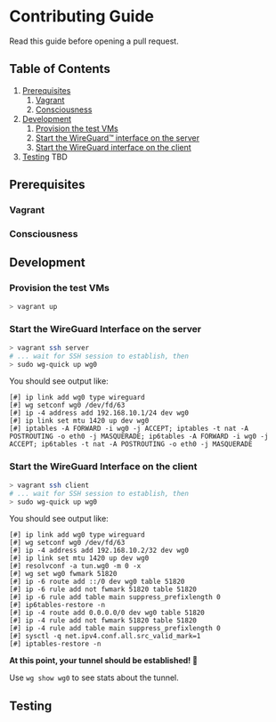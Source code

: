 # Contributing Guide

Read this guide before opening a pull request.

## Table of Contents

1. [Prerequisites](#prerequisites)
   1. [Vagrant](#vagrant)
   2. [Consciousness](#consciousness)
2. [Development](#development)
   1. [Provision the test VMs](#provision-the-test-vms)
   2. [Start the WireGuard™ interface on the
      server](#start-the-wireguard-interface-on-the-server)
   3. [Start the WireGuard interface on the
      client](#start-the-wireguard-interface-on-the-client)
3. [Testing](#testing)
   TBD


## Prerequisites

### Vagrant

### Consciousness

## Development

### Provision the test VMs

```bash
> vagrant up
```

### Start the WireGuard Interface on the server

```bash
> vagrant ssh server
# ... wait for SSH session to establish, then
> sudo wg-quick up wg0
```
You should see output like:
```
[#] ip link add wg0 type wireguard
[#] wg setconf wg0 /dev/fd/63
[#] ip -4 address add 192.168.10.1/24 dev wg0
[#] ip link set mtu 1420 up dev wg0
[#] iptables -A FORWARD -i wg0 -j ACCEPT; iptables -t nat -A POSTROUTING -o eth0 -j MASQUERADE; ip6tables -A FORWARD -i wg0 -j ACCEPT; ip6tables -t nat -A POSTROUTING -o eth0 -j MASQUERADE
```

### Start the WireGuard Interface on the client

```bash
> vagrant ssh client
# ... wait for SSH session to establish, then
> sudo wg-quick up wg0
```

You should see output like:
```
[#] ip link add wg0 type wireguard
[#] wg setconf wg0 /dev/fd/63
[#] ip -4 address add 192.168.10.2/32 dev wg0
[#] ip link set mtu 1420 up dev wg0
[#] resolvconf -a tun.wg0 -m 0 -x
[#] wg set wg0 fwmark 51820
[#] ip -6 route add ::/0 dev wg0 table 51820
[#] ip -6 rule add not fwmark 51820 table 51820
[#] ip -6 rule add table main suppress_prefixlength 0
[#] ip6tables-restore -n
[#] ip -4 route add 0.0.0.0/0 dev wg0 table 51820
[#] ip -4 rule add not fwmark 51820 table 51820
[#] ip -4 rule add table main suppress_prefixlength 0
[#] sysctl -q net.ipv4.conf.all.src_valid_mark=1
[#] iptables-restore -n
```

**At this point, your tunnel should be established! 🎉**

Use `wg show wg0` to see stats about the tunnel.

## Testing

